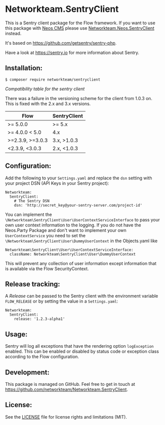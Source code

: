 Networkteam.SentryClient
========================

This is a Sentry client package for the Flow framework. If you want to use this package with [Neos CMS](https://www.neos.io/) please use
[Networkteam.Neos.SentryClient](https://github.com/networkteam/Networkteam.Neos.SentryClient) instead.

It's based on https://github.com/getsentry/sentry-php.

Have a look at https://sentry.io for more information about Sentry.

Installation:
-------------

    $ composer require networkteam/sentryclient

_Compatibility table for the sentry client_

There was a failure in the versioning scheme for the client from 1.0.3 on. This is fixed with the 2.x and 3.x versions.

|    Flow         |SentryClient |
|-----------------|-------------|
|>= 5.0.0         | >= 5.x      |
|>= 4.0.0 < 5.0   | 4.x         |
|>=2.3.9, >=3.0.3 | 3.x, >1.0.3 |
|<2.3.9, <3.0.3   | 2.x, <1.0.3 |

Configuration:
--------------

Add the following to your `Settings.yaml` and replace the `dsn` setting with your project DSN (API Keys in your Sentry project):

    Networkteam:
      SentryClient:
        # The Sentry DSN
        dsn: 'http://secret_key@your-sentry-server.com/project-id'

You can implement the `\Networkteam\SentryClient\User\UserContextServiceInterface` to pass your own user context 
information to the logging. If you do not have the Neos.Party Package and don't want to implement your own 
`UserContextService` you need to set the `\Networkteam\SentryClient\User\DummyUserContext` in the Objects.yaml like

    Networkteam\SentryClient\User\UserContextServiceInterface:
      className: Networkteam\SentryClient\User\DummyUserContext

This will prevent any collection of user information except information that is available via the Flow SecurityContext.

Release tracking:
-----------------

A _Release_ can be passed to the Sentry client with the environment variable `FLOW_RELEASE` or by setting the value
in a `Settings.yaml`:

    Networkteam:
      SentryClient:
        release: '1.2.3-alpha1'

Usage:
------

Sentry will log all exceptions that have the rendering option `logException` enabled. This can be enabled or disabled
by status code or exception class according to the Flow configuration.

Development:
------------

This package is managed on GitHub. Feel free to get in touch at https://github.com/networkteam/Networkteam.SentryClient.

License:
--------

See the [LICENSE](LICENSE.md) file for license rights and limitations (MIT).
